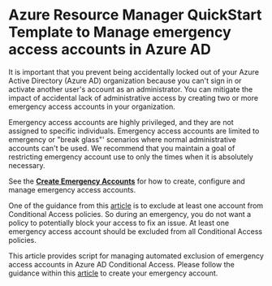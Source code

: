 # Azure Resource Manager QuickStart Template to Manage emergency access accounts in Azure AD

It is important that you prevent being accidentally locked out of your Azure Active Directory (Azure AD) organization because you can't sign in or activate another user's account as an administrator. You can mitigate the impact of accidental lack of administrative access by creating two or more emergency access accounts in your organization.

Emergency access accounts are highly privileged, and they are not assigned to specific individuals. Emergency access accounts are limited to emergency or "break glass"' scenarios where normal administrative accounts can't be used. We recommend that you maintain a goal of restricting emergency account use to only the times when it is absolutely necessary.

See the [**Create Emergency Accounts**](https://docs.microsoft.com/en-us/azure/active-directory/users-groups-roles/directory-emergency-access) for how to create, configure and manage emergency access accounts. 

One of the guidance from this [article](https://docs.microsoft.com/en-us/azure/active-directory/users-groups-roles/directory-emergency-access) is to exclude at least one account from Conditional Access policies. So during an emergency, you do not want a policy to potentially block your access to fix an issue. At least one emergency access account should be excluded from all Conditional Access policies. 

This article provides script for managing automated exclusion of emergency access accounts in Azure AD Conditional Access. Please follow the guidance within this [article](https://docs.microsoft.com/en-us/azure/active-directory/users-groups-roles/directory-emergency-access) to create your emergency account.



